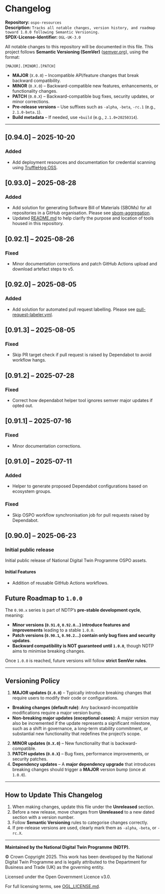 # Changelog 

**Repository:** `ospo-resources`  
**Description:** `Tracks all notable changes, version history, and roadmap toward 1.0.0 following Semantic Versioning.`  
**SPDX-License-Identifier:** `OGL-UK-3.0`  

All notable changes to this repository will be documented in this file. 
This project follows **Semantic Versioning (SemVer)** ([semver.org](https://semver.org/)), using the format: 


`[MAJOR].[MINOR].[PATCH]` 
- **MAJOR** (`X.0.0`) – Incompatible API/feature changes that break backward compatibility. 
- **MINOR** (`0.X.0`) – Backward-compatible new features, enhancements, or functionality changes. 
- **PATCH** (`0.0.X`) – Backward-compatible bug fixes, security updates, or minor corrections. 
- **Pre-release versions** – Use suffixes such as `-alpha`, `-beta`, `-rc.1` (e.g., `2.1.0-beta.1`). 
- **Build metadata** – If needed, use `+build` (e.g., `2.1.0+20250314`). 

---

## [0.94.0] – 2025-10-20

### Added 
- Add deployment resources and documentation for credential scanning using [TruffleHog OSS](https://github.com/trufflesecurity/trufflehog).

## [0.93.0] – 2025-08-28

### Added 
- Add solution for generating Software Bill of Materials (SBOMs) for all repositories in a GitHub organisation. Please see [sbom-aggregation](./tools/sbom-aggregation/README.md).
- Updated [README.md](./README.md) to help clarify the purpose and location of tools housed in this repository.

## [0.92.1] – 2025-08-26

### Fixed 
- Minor documentation corrections and patch GitHub Actions upload and download artefact steps to v5.

## [0.92.0] – 2025-08-05

### Added 
- Add solution for automated pull request labelling. Please see [pull-request-labeler.yml](./.github/workflows/pull-request-labeler.yml).

## [0.91.3] – 2025-08-05

### Fixed 
- Skip PR target check if pull request is raised by Dependabot to avoid workflow hangs.

## [0.91.2] – 2025-07-28

### Fixed 
- Correct how dependabot helper tool ignores semver major updates if opted out.

## [0.91.1] – 2025-07-16

### Fixed 
- Minor documentation corrections.

## [0.91.0] – 2025-07-11 

### Added 
- Helper to generate proposed Dependabot configurations based on ecosystem groups.

### Fixed 
- Skip OSPO workflow synchronisation job for pull requests raised by Dependabot.

## [0.90.0] – 2025-06-23 

### Initial public release

Initial public release of National Digital Twin Programme OSPO assets.

#### Initial Features 
-  Addition of reusable GitHub Actions workflows.

## Future Roadmap to `1.0.0` 

The `0.90.x` series is part of NDTP’s **pre-stable development cycle**, meaning: 
- **Minor versions (`0.91.0`, `0.92.0`...) introduce features and improvements** leading to a stable `1.0.0`. 
- **Patch versions (`0.90.1`, `0.90.2`...) contain only bug fixes and security updates**. 
- **Backward compatibility is NOT guaranteed until `1.0.0`**, though NDTP aims to minimise breaking changes. 

Once `1.0.0` is reached, future versions will follow **strict SemVer rules**. 

---

## Versioning Policy 

1. **MAJOR updates (`X.0.0`)** – Typically introduce breaking changes that require users to modify their code or configurations. 
- **Breaking changes (default rule)**: Any backward-incompatible modifications require a major version bump. 
- **Non-breaking major updates (exceptional cases)**: A major version may also be incremented if the update represents a significant milestone, such as a shift in governance, a long-term stability commitment, or substantial new functionality that redefines the project’s scope. 
2. **MINOR updates (`0.X.0`)** – New functionality that is backward-compatible. 
3. **PATCH updates (`0.0.X`)** – Bug fixes, performance improvements, or security patches. 
4. **Dependency updates** – A **major dependency upgrade** that introduces breaking changes should trigger a **MAJOR** version bump (once at `1.0.0`). 

---

## How to Update This Changelog 

1. When making changes, update this file under the **Unreleased** section. 
2. Before a new release, move changes from **Unreleased** to a new dated section with a version number. 
3. Follow **Semantic Versioning** rules to categorise changes correctly. 
4. If pre-release versions are used, clearly mark them as `-alpha`, `-beta`, or `-rc.X`. 

---

**Maintained by the National Digital Twin Programme (NDTP).** 

© Crown Copyright 2025. This work has been developed by the National Digital Twin Programme and is legally attributed to the Department for Business and Trade (UK) as the governing entity. 

Licensed under the Open Government Licence v3.0. 

For full licensing terms, see [OGL_LICENSE.md](OGL_LICENSE.md).